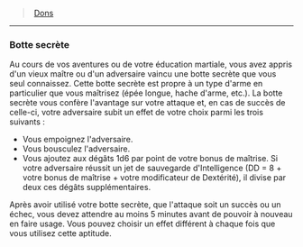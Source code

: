 ﻿---
!FeatItem
Id: feats_hd.md#botte-secrète
ParentLink: feats_hd.md#dons
Name: Botte secrète
ParentName: Dons
NameLevel: 3
Attributes: {}
---
> [Dons](hd_feats.md)

---

### Botte secrète

Au cours de vos aventures ou de votre éducation martiale, vous avez appris d'un vieux maître ou d'un adversaire vaincu une botte secrète que vous seul connaissez. Cette botte secrète est propre à un type d'arme en particulier que vous maîtrisez (épée longue, hache d'arme, etc.). La botte secrète vous confère l'avantage sur votre attaque et, en cas de succès de celle-ci, votre adversaire subit un effet de votre choix parmi les trois suivants :

* Vous empoignez l'adversaire.
* Vous bousculez l'adversaire.
* Vous ajoutez aux dégâts 1d6 par point de votre bonus de maîtrise. Si votre adversaire réussit un jet de sauvegarde d'Intelligence (DD = 8 + votre bonus de maîtrise + votre modificateur de Dextérité), il divise par deux ces dégâts supplémentaires.

Après avoir utilisé votre botte secrète, que l'attaque soit un succès ou un échec, vous devez attendre au moins 5 minutes avant de pouvoir à nouveau en faire usage. Vous pouvez choisir un effet différent à chaque fois que vous utilisez cette aptitude.

